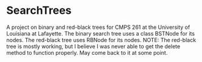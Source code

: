 # SearchTrees
A project on binary and red-black trees for CMPS 261 at the University of Louisiana at Lafayette.
The binary search tree uses a class BSTNode for its nodes. The red-black tree uses RBNode for its nodes. NOTE: The red-black tree is mostly working, but I believe I was never able
to get the delete method to function properly. May come back to it at some point.
